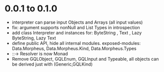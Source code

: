 # 0.0.1 to 0.1.0
- interpreter can parse input Objects and Arrays (all input values)
- fix: argument supports nonNull and List Types in introspection
- add class Interpreter and instances for: ByteString , Text , Lazy ByteString, Lazy Text
- define public API, hide all internal modules.
  exposed-modules: Data.Morpheus, Data.Morpheus.Kind, Data.Morpheus.Types
- ::-> Resolver is now Monad
- Remove GQLObject, GQLEnum, GQLInput and Typeable, all objects can be derived just with (Generic,GQLKind)

